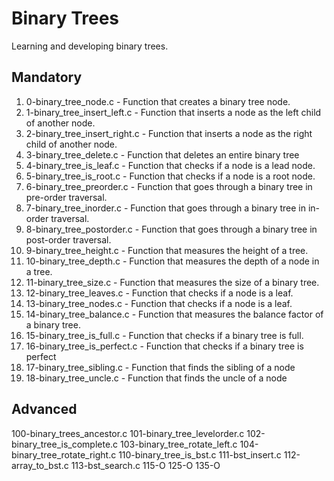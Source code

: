 # Binary Trees

Learning and developing binary trees.

## Mandatory

1. 0-binary_tree_node.c - Function that creates a binary tree node.
2. 1-binary_tree_insert_left.c - Function that inserts a node as the left child of another node.
3. 2-binary_tree_insert_right.c - Function that inserts a node as the right child of another node.
4. 3-binary_tree_delete.c - Function that deletes an entire binary tree
5. 4-binary_tree_is_leaf.c - Function that checks if a node is a lead node.
6. 5-binary_tree_is_root.c - Function that checks if a node is a root node.
7. 6-binary_tree_preorder.c - Function that goes through a binary tree in pre-order traversal.
8. 7-binary_tree_inorder.c - Function that goes through a binary tree in in-order traversal.
9. 8-binary_tree_postorder.c - Function that goes through a binary tree in post-order traversal.
10. 9-binary_tree_height.c - Function that measures the height of a tree.
11. 10-binary_tree_depth.c - Function that measures the depth of a node in a tree.
12. 11-binary_tree_size.c - Function that measures the size of a binary tree.
13. 12-binary_tree_leaves.c - Function that checks if a node is a leaf.
14. 13-binary_tree_nodes.c - Function that checks if a node is a leaf.
15. 14-binary_tree_balance.c - Function that measures the balance factor of a binary tree.
16. 15-binary_tree_is_full.c - Function that checks if a binary tree is full.
17. 16-binary_tree_is_perfect.c - Function that checks if a binary tree is perfect
18. 17-binary_tree_sibling.c - Function that finds the sibling of a node
19. 18-binary_tree_uncle.c - Function that finds the uncle of a node

## Advanced

100-binary_trees_ancestor.c
101-binary_tree_levelorder.c
102-binary_tree_is_complete.c
103-binary_tree_rotate_left.c
104-binary_tree_rotate_right.c
110-binary_tree_is_bst.c
111-bst_insert.c
112-array_to_bst.c
113-bst_search.c
115-O
125-O
135-O
